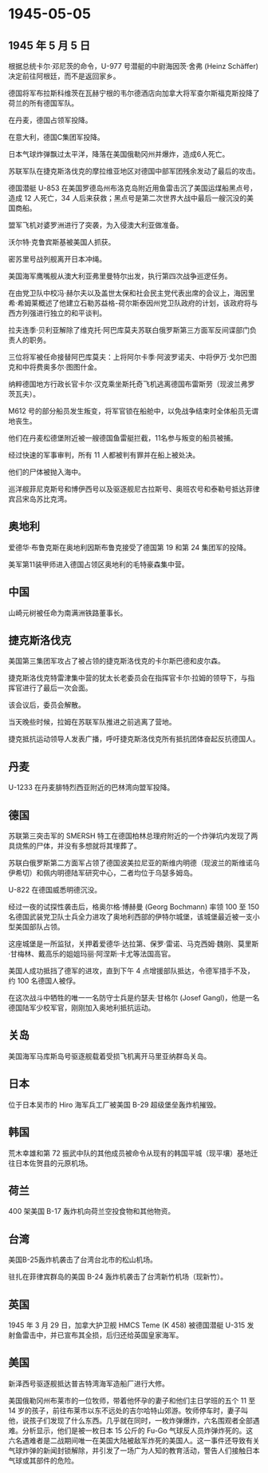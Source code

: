 # 1945-05-05

## 1945 年 5 月 5 日

根据总统卡尔·邓尼茨的命令，U-977 号潜艇的中尉海因茨·舍弗 (Heinz
Schäffer) 决定前往阿根廷，而不是返回家乡。

德国将军布拉斯科维茨在瓦赫宁根的韦尔德酒店向加拿大将军查尔斯福克斯投降了荷兰的所有德国军队。

在丹麦，德国占领军投降。

在意大利，德国C集团军投降。

日本气球炸弹飘过太平洋，降落在美国俄勒冈州并爆炸，造成6人死亡。

苏联军队在捷克斯洛伐克的摩拉维亚地区对德国中部军团残余发动了最后的攻击。

德国潜艇 U-853
在美国罗德岛州布洛克岛附近用鱼雷击沉了美国运煤船黑点号，造成 12
人死亡，34 人后来获救；黑点号是第二次世界大战中最后一艘沉没的美国商船。

盟军飞机对婆罗洲进行了突袭，为入侵澳大利亚做准备。

沃尔特·克鲁宾斯基被美国人抓获。

密苏里号战列舰离开日本冲绳。

美国海军鹰嘴舰从澳大利亚弗里曼特尔出发，执行第四次战争巡逻任务。

在由党卫队中校冯·赫尔夫以及盖世太保和社会民主党代表出席的会议上，海因里希·希姆莱概述了他建立石勒苏益格-荷尔斯泰因州党卫队政府的计划，该政府将与西方列强进行独立的和平谈判。

拉夫连季·贝利亚解除了维克托·阿巴库莫夫苏联白俄罗斯第三方面军反间谍部门负责人的职务。

三位将军被任命接替阿巴库莫夫：上将阿尔卡季·阿波罗诺夫、中将伊万·戈尔巴图克和中将费奥多尔·图图什金。

纳粹德国地方行政长官卡尔·汉克乘坐斯托奇飞机逃离德国布雷斯劳（现波兰弗罗茨瓦夫）。

M612
号的部分船员发生叛变，将军官锁在船舱中，以免战争结束时全体船员无谓地丧生。

他们在丹麦松德堡附近被一艘德国鱼雷艇拦截，11名参与叛变的船员被捕。

经过快速的军事审判，所有 11 人都被判有罪并在船上被处决。

他们的尸体被抛入海中。

巡洋舰菲尼克斯号和博伊西号以及驱逐舰尼古拉斯号、奥班农号和泰勒号抵达菲律宾吕宋岛苏比克湾。

## 奥地利

爱德华·布鲁克斯在奥地利因斯布鲁克接受了德国第 19 和第 24 集团军的投降。

美军第11装甲师进入德国占领区奥地利的毛特豪森集中营。

## 中国

山崎元树被任命为南满洲铁路董事长。

## 捷克斯洛伐克

美国第三集团军攻占了被占领的捷克斯洛伐克的卡尔斯巴德和皮尔森。

捷克斯洛伐克特雷津集中营的犹太长老委员会在指挥官卡尔·拉姆的领导下，与指挥官进行了最后一次会面。

该会议后，委员会解散。

当天晚些时候，拉姆在苏联军队推进之前逃离了营地。

捷克抵抗运动领导人发表广播，呼吁捷克斯洛伐克所有抵抗团体奋起反抗德国人。

## 丹麦

U-1233 在丹麦腓特烈西亚附近的巴林湾向盟军投降。

## 德国

苏联第三突击军的 SMERSH
特工在德国柏林总理府附近的一个炸弹坑内发现了两具烧焦的尸体，并没有多想就将其埋葬了。

苏联白俄罗斯第二方面军占领了德国波美拉尼亚的斯维内明德（现波兰的斯维诺乌伊希切）和佩内明德陆军研究中心，二者均位于乌瑟多姆岛。

U-822 在德国威悉明德沉没。

经过一夜的试探性袭击后，格奥尔格·博赫曼 (Georg Bochmann) 率领 100 至 150
名德国武装党卫队士兵全力进攻了奥地利西部的伊特尔城堡，该城堡最近被一支小型美国部队占领。

这座城堡是一所监狱，关押着爱德华·达拉第、保罗·雷诺、马克西姆·魏刚、莫里斯·甘梅林、戴高乐的姐姐玛丽·阿涅斯·卡尤等法国高官。

美国人成功抵挡了德军的进攻，直到下午 4
点增援部队抵达，令德军措手不及，约 100 名德国人被俘。

在这次战斗中牺牲的唯一一名防守士兵是约瑟夫·甘格尔 (Josef
Gangl)，他是一名德国陆军少校军官，刚刚加入奥地利抵抗运动。

## 关岛

美国海军马库斯岛号驱逐舰载着受损飞机离开马里亚纳群岛关岛。

## 日本

位于日本吴市的 Hiro 海军兵工厂被美国 B-29 超级堡垒轰炸机摧毁。

## 韩国

荒木幸雄和第 72
振武中队的其他成员被命令从现有的韩国平城（现平壤）基地迁往日本佐贺县的元原机场。

## 荷兰

400 架美国 B-17 轰炸机向荷兰空投食物和其他物资。

## 台湾

美国B-25轰炸机袭击了台湾台北市的松山机场。

驻扎在菲律宾群岛的美国 B-24 轰炸机袭击了台湾新竹机场（现新竹）。

## 英国

1945 年 3 月 29 日，加拿大护卫舰 HMCS Teme (K 458) 被德国潜艇 U-315
发射鱼雷击中，并已宣布其全损，后归还给英国皇家海军。

## 美国

新泽西号驱逐舰抵达普吉特湾海军造船厂进行大修。

美国俄勒冈州布莱市的一位牧师，带着他怀孕的妻子和他们主日学班的五个 11 至
14
岁的孩子，前往布莱市以东不远处的吉尔哈特山郊游。牧师停车时，妻子叫他，说孩子们发现了什么东西。几乎就在同时，一枚炸弹爆炸，六名围观者全部遇难。分析显示，他们是被一枚日本
15 公斤的 Fu-Go
气球反人员炸弹炸死的。这六名遇难者是二战期间唯一在美国大陆被敌军炸死的美国人。这一事件还导致有关气球炸弹的新闻封锁解除，并引发了一场广为人知的教育活动，警告人们接触日本气球或其部件的危险。


